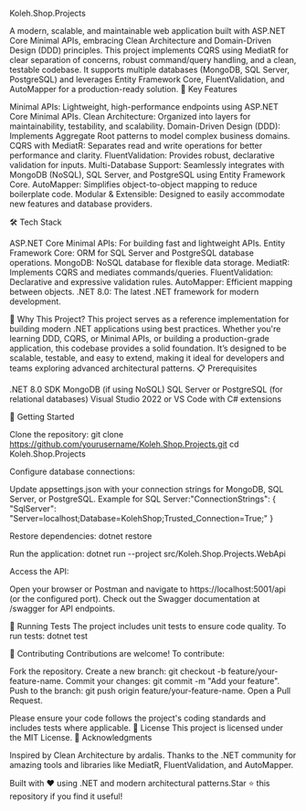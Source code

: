 Koleh.Shop.Projects

A modern, scalable, and maintainable web application built with ASP.NET Core Minimal APIs, embracing Clean Architecture and Domain-Driven Design (DDD) principles. This project implements CQRS using MediatR for clear separation of concerns, robust command/query handling, and a clean, testable codebase. It supports multiple databases (MongoDB, SQL Server, PostgreSQL) and leverages Entity Framework Core, FluentValidation, and AutoMapper for a production-ready solution.
🚀 Key Features

Minimal APIs: Lightweight, high-performance endpoints using ASP.NET Core Minimal APIs.
Clean Architecture: Organized into layers for maintainability, testability, and scalability.
Domain-Driven Design (DDD): Implements Aggregate Root patterns to model complex business domains.
CQRS with MediatR: Separates read and write operations for better performance and clarity.
FluentValidation: Provides robust, declarative validation for inputs.
Multi-Database Support: Seamlessly integrates with MongoDB (NoSQL), SQL Server, and PostgreSQL using Entity Framework Core.
AutoMapper: Simplifies object-to-object mapping to reduce boilerplate code.
Modular & Extensible: Designed to easily accommodate new features and database providers.

🛠️ Tech Stack

ASP.NET Core Minimal APIs: For building fast and lightweight APIs.
Entity Framework Core: ORM for SQL Server and PostgreSQL database operations.
MongoDB: NoSQL database for flexible data storage.
MediatR: Implements CQRS and mediates commands/queries.
FluentValidation: Declarative and expressive validation rules.
AutoMapper: Efficient mapping between objects.
.NET 8.0: The latest .NET framework for modern development.

🎯 Why This Project?
This project serves as a reference implementation for building modern .NET applications using best practices. Whether you're learning DDD, CQRS, or Minimal APIs, or building a production-grade application, this codebase provides a solid foundation. It’s designed to be scalable, testable, and easy to extend, making it ideal for developers and teams exploring advanced architectural patterns.
📋 Prerequisites

.NET 8.0 SDK
MongoDB (if using NoSQL)
SQL Server or PostgreSQL (for relational databases)
Visual Studio 2022 or VS Code with C# extensions

🚀 Getting Started

Clone the repository:
git clone https://github.com/yourusername/Koleh.Shop.Projects.git
cd Koleh.Shop.Projects


Configure database connections:

Update appsettings.json with your connection strings for MongoDB, SQL Server, or PostgreSQL.
Example for SQL Server:"ConnectionStrings": {
  "SqlServer": "Server=localhost;Database=KolehShop;Trusted_Connection=True;"
}




Restore dependencies:
dotnet restore


Run the application:
dotnet run --project src/Koleh.Shop.Projects.WebApi


Access the API:

Open your browser or Postman and navigate to https://localhost:5001/api (or the configured port).
Check out the Swagger documentation at /swagger for API endpoints.



🧪 Running Tests
The project includes unit tests to ensure code quality. To run tests:
dotnet test

🤝 Contributing
Contributions are welcome! To contribute:

Fork the repository.
Create a new branch: git checkout -b feature/your-feature-name.
Commit your changes: git commit -m "Add your feature".
Push to the branch: git push origin feature/your-feature-name.
Open a Pull Request.

Please ensure your code follows the project's coding standards and includes tests where applicable.
📜 License
This project is licensed under the MIT License.
🙌 Acknowledgments

Inspired by Clean Architecture by ardalis.
Thanks to the .NET community for amazing tools and libraries like MediatR, FluentValidation, and AutoMapper.


Built with ❤️ using .NET and modern architectural patterns.Star ⭐ this repository if you find it useful!
